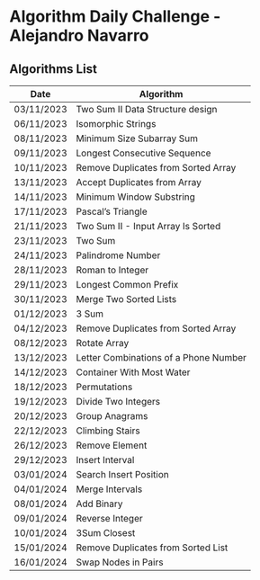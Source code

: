 # Algorithm Daily Challenge - Alejandro Navarro

## Algorithms List

| Date | Algorithm |
| ----------- | ----------- |
|03/11/2023|Two Sum II Data Structure design|
|06/11/2023|Isomorphic Strings|
|08/11/2023|Minimum Size Subarray Sum|
|09/11/2023|Longest Consecutive Sequence|
|10/11/2023|Remove Duplicates from Sorted Array|
|13/11/2023|Accept Duplicates from Array|
|14/11/2023|Minimum Window Substring|
|17/11/2023|Pascal’s Triangle|
|21/11/2023|Two Sum II - Input Array Is Sorted|
|23/11/2023|Two Sum|
|24/11/2023|Palindrome Number|
|28/11/2023|Roman to Integer|
|29/11/2023|Longest Common Prefix|
|30/11/2023|Merge Two Sorted Lists|
|01/12/2023|3 Sum|
|04/12/2023|Remove Duplicates from Sorted Array|
|08/12/2023|Rotate Array|
|13/12/2023|Letter Combinations of a Phone Number|
|14/12/2023|Container With Most Water|
|18/12/2023|Permutations|
|19/12/2023|Divide Two Integers|
|20/12/2023|Group Anagrams|
|22/12/2023|Climbing Stairs|
|26/12/2023|Remove Element|
|29/12/2023|Insert Interval|
|03/01/2024|Search Insert Position|
|04/01/2024|Merge Intervals|
|08/01/2024|Add Binary|
|09/01/2024|Reverse Integer|
|10/01/2024|3Sum Closest|
|15/01/2024|Remove Duplicates from Sorted List|
|16/01/2024|Swap Nodes in Pairs|
